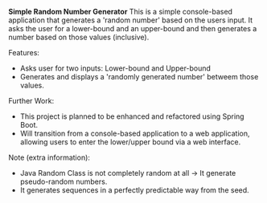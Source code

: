 **Simple Random Number Generator**
This is a simple console-based application that generates a 'random number' based on the users input.
It asks the user for a lower-bound and an upper-bound and then generates a number based on those values (inclusive).

Features:
- Asks user for two inputs: Lower-bound and Upper-bound
- Generates and displays a 'randomly generated number' betweem those values.

Further Work:
- This project is planned to be enhanced and refactored using Spring Boot.
- Will transition from a console-based application to a web application, allowing users to enter the lower/upper bound via a web interface.

Note (extra information):
- Java Random Class is not completely random at all -> It generate pseudo-random numbers.
- It generates sequences in a perfectly predictable way from the seed.
